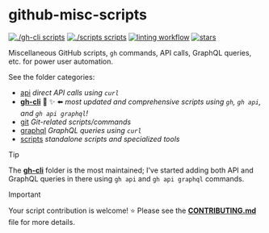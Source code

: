 # github-misc-scripts

[![./gh-cli scripts](https://img.shields.io/endpoint?url=https://raw.githubusercontent.com/joshjohanning/badges/main/github-misc-scripts/gh-cli-count.json)][gh-cli]
[![./scripts scripts](https://img.shields.io/endpoint?url=https://raw.githubusercontent.com/joshjohanning/badges/main/github-misc-scripts/scripts-count.json)][scripts]
[![linting workflow](https://img.shields.io/github/actions/workflow/status/joshjohanning/github-misc-scripts/lint-readme.yml?logo=github&label=linting%20workflow&color=brightgreen&labelColor=gray)][ci]
[![stars](https://img.shields.io/github/stars/joshjohanning/github-misc-scripts?style=flat&logo=github&color=yellow&label=stars%20★)][stars]

Miscellaneous GitHub scripts, `gh` commands, API calls, GraphQL queries, etc. for power user automation.

See the folder categories:

- [api](/api) *direct API calls using `curl`*
- **[gh-cli](/gh-cli)** 🚀 ✨ ⬅️ *most updated and comprehensive scripts using `gh`, `gh api`, and `gh api graphql`!*
- [git](/git) *Git-related scripts/commands*
- [graphql](/graphql) *GraphQL queries using `curl`*
- [scripts](/scripts) *standalone scripts and specialized tools*

> [!TIP]
> The **[gh-cli](/gh-cli/README.md)** folder is the most maintained; I've started adding both API and GraphQL queries in there using `gh api` and `gh api graphql` commands.

> [!IMPORTANT]
> Your script contribution is welcome! ⭐️ Please see the **[CONTRIBUTING.md](CONTRIBUTING.md)** file for more details.

[gh-cli]: https://github.com/joshjohanning/github-misc-scripts/tree/main/gh-cli#readme
[scripts]: https://github.com/joshjohanning/github-misc-scripts/tree/main/scripts#readme
[ci]: https://github.com/joshjohanning/github-misc-scripts/actions/workflows/lint-readme.yml
[stars]: https://github.com/joshjohanning/github-misc-scripts/stargazers
